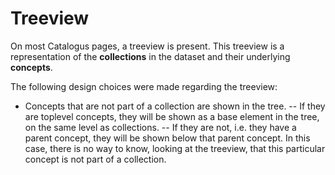 # Treeview
On most Catalogus pages, a treeview is present. This treeview is a representation of the **collections** in the dataset and their underlying **concepts**.

The following design choices were made regarding the treeview:
- Concepts that are not part of a collection are shown in the tree.
-- If they are toplevel concepts, they will be shown as a base element in the tree, on the same level as collections.
-- If they are not, i.e. they have a parent concept, they will be shown below that parent concept. In this case, there is no way to know, looking at the treeview, that this particular concept is not part of a collection.
